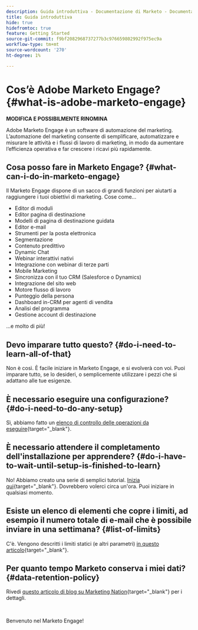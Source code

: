 ```yaml
---
description: Guida introduttiva - Documentazione di Marketo - Documentazione del prodotto
title: Guida introduttiva
hide: true
hidefromtoc: true
feature: Getting Started
source-git-commit: f9bf2082968737277b3c976659802992f975ec9a
workflow-type: tm+mt
source-wordcount: '270'
ht-degree: 1%

---
```


# Cos’è Adobe Marketo Engage? {#what-is-adobe-marketo-engage}

**MODIFICA E POSSIBILMENTE RINOMINA**

Adobe Marketo Engage è un software di automazione del marketing. L’automazione del marketing consente di semplificare, automatizzare e misurare le attività e i flussi di lavoro di marketing, in modo da aumentare l’efficienza operativa e far crescere i ricavi più rapidamente.

## Cosa posso fare in Marketo Engage? {#what-can-i-do-in-marketo-engage}

Il Marketo Engage dispone di un sacco di grandi funzioni per aiutarti a raggiungere i tuoi obiettivi di marketing. Cose come...

* Editor di moduli
* Editor pagina di destinazione
* Modelli di pagina di destinazione guidata
* Editor e-mail
* Strumenti per la posta elettronica
* Segmentazione
* Contenuto predittivo
* Dynamic Chat
* Webinar interattivi nativi
* Integrazione con webinar di terze parti
* Mobile Marketing
* Sincronizza con il tuo CRM (Salesforce o Dynamics)
* Integrazione del sito web
* Motore flusso di lavoro
* Punteggio della persona
* Dashboard in-CRM per agenti di vendita
* Analisi del programma
* Gestione account di destinazione

...e molto di più!

## Devo imparare tutto questo? {#do-i-need-to-learn-all-of-that}

Non è così. È facile iniziare in Marketo Engage, e si evolverà con voi. Puoi imparare tutto, se lo desideri, o semplicemente utilizzare i pezzi che si adattano alle tue esigenze.

## È necessario eseguire una configurazione? {#do-i-need-to-do-any-setup}

Sì, abbiamo fatto un [elenco di controllo delle operazioni da eseguire](/help/marketo/getting-started/setup/setup-checklist.md){target="_blank"}.

## È necessario attendere il completamento dell&#39;installazione per apprendere? {#do-i-have-to-wait-until-setup-is-finished-to-learn}

No! Abbiamo creato una serie di semplici tutorial. [Inizia qui](/help/marketo/getting-started/quick-wins/get-set-up-and-add-a-person.md){target="_blank"}. Dovrebbero volerci circa un&#39;ora. Puoi iniziare in qualsiasi momento.

## Esiste un elenco di elementi che copre i limiti, ad esempio il numero totale di e-mail che è possibile inviare in una settimana? {#list-of-limits}

C&#39;è. Vengono descritti i limiti statici (e altri parametri) [in questo articolo](https://helpx.adobe.com/legal/product-descriptions/adobe-marketo-engage---product-description.html#performance-guardrails){target="_blank"}.

## Per quanto tempo Marketo conserva i miei dati? {#data-retention-policy}

Rivedi [questo articolo di blog su Marketing Nation](https://nation.marketo.com/t5/knowledgebase/marketo-activities-data-retention-policy-overview-amp-faq/ta-p/250750){target="_blank"} per i dettagli.

<br>

Benvenuto nel Marketo Engage!
